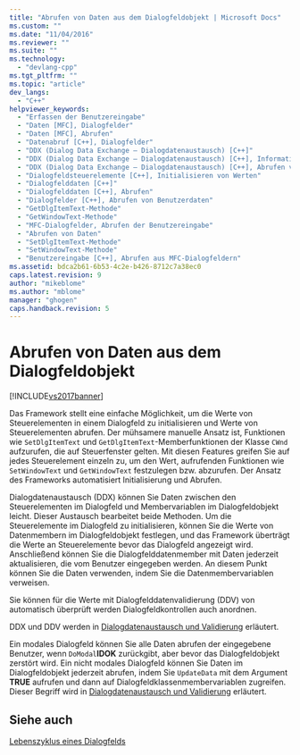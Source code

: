```yaml
---
title: "Abrufen von Daten aus dem Dialogfeldobjekt | Microsoft Docs"
ms.custom: ""
ms.date: "11/04/2016"
ms.reviewer: ""
ms.suite: ""
ms.technology: 
  - "devlang-cpp"
ms.tgt_pltfrm: ""
ms.topic: "article"
dev_langs: 
  - "C++"
helpviewer_keywords: 
  - "Erfassen der Benutzereingabe"
  - "Daten [MFC], Dialogfelder"
  - "Daten [MFC], Abrufen"
  - "Datenabruf [C++], Dialogfelder"
  - "DDX (Dialog Data Exchange – Dialogdatenaustausch) [C++]"
  - "DDX (Dialog Data Exchange – Dialogdatenaustausch) [C++], Informationen über DDX"
  - "DDX (Dialog Data Exchange – Dialogdatenaustausch) [C++], Abrufen von Daten aus dem Dialogfeldobjekt"
  - "Dialogfeldsteuerelemente [C++], Initialisieren von Werten"
  - "Dialogfelddaten [C++]"
  - "Dialogfelddaten [C++], Abrufen"
  - "Dialogfelder [C++], Abrufen von Benutzerdaten"
  - "GetDlgItemText-Methode"
  - "GetWindowText-Methode"
  - "MFC-Dialogfelder, Abrufen der Benutzereingabe"
  - "Abrufen von Daten"
  - "SetDlgItemText-Methode"
  - "SetWindowText-Methode"
  - "Benutzereingabe [C++], Abrufen aus MFC-Dialogfeldern"
ms.assetid: bdca2b61-6b53-4c2e-b426-8712c7a38ec0
caps.latest.revision: 9
author: "mikeblome"
ms.author: "mblome"
manager: "ghogen"
caps.handback.revision: 5
---
```

# Abrufen von Daten aus dem Dialogfeldobjekt
[!INCLUDE[vs2017banner](../assembler/inline/includes/vs2017banner.md)]

Das Framework stellt eine einfache Möglichkeit, um die Werte von Steuerelementen in einem Dialogfeld zu initialisieren und Werte von Steuerelementen abrufen.  Der mühsamere manuelle Ansatz ist, Funktionen wie `SetDlgItemText` und `GetDlgItemText`\-Memberfunktionen der Klasse `CWnd` aufzurufen, die auf Steuerfenster gelten.  Mit diesen Features greifen Sie auf jedes Steuerelement einzeln zu, um den Wert, aufrufenden Funktionen wie `SetWindowText` und `GetWindowText` festzulegen bzw. abzurufen.  Der Ansatz des Frameworks automatisiert Initialisierung und Abrufen.  
  
 Dialogdatenaustausch \(DDX\) können Sie Daten zwischen den Steuerelementen im Dialogfeld und Membervariablen im Dialogfeldobjekt leicht.  Dieser Austausch bearbeitet beide Methoden.  Um die Steuerelemente im Dialogfeld zu initialisieren, können Sie die Werte von Datenmembern im Dialogfeldobjekt festlegen, und das Framework überträgt die Werte an Steuerelemente bevor das Dialogfeld angezeigt wird.  Anschließend können Sie die Dialogfelddatenmember mit Daten jederzeit aktualisieren, die vom Benutzer eingegeben werden.  An diesem Punkt können Sie die Daten verwenden, indem Sie die Datenmembervariablen verweisen.  
  
 Sie können für die Werte mit Dialogfelddatenvalidierung \(DDV\) von automatisch überprüft werden Dialogfeldkontrollen auch anordnen.  
  
 DDX und DDV werden in [Dialogdatenaustausch und Validierung](../mfc/dialog-data-exchange-and-validation.md) erläutert.  
  
 Ein modales Dialogfeld können Sie alle Daten abrufen der eingegebene Benutzer, wenn `DoModal`**IDOK** zurückgibt, aber bevor das Dialogfeldobjekt zerstört wird.  Ein nicht modales Dialogfeld können Sie Daten im Dialogfeldobjekt jederzeit abrufen, indem Sie `UpdateData` mit dem Argument **TRUE** aufrufen und dann auf Dialogfeldklassenmembervariablen zugreifen.  Dieser Begriff wird in [Dialogdatenaustausch und Validierung](../mfc/dialog-data-exchange-and-validation.md) erläutert.  
  
## Siehe auch  
 [Lebenszyklus eines Dialogfelds](../mfc/life-cycle-of-a-dialog-box.md)